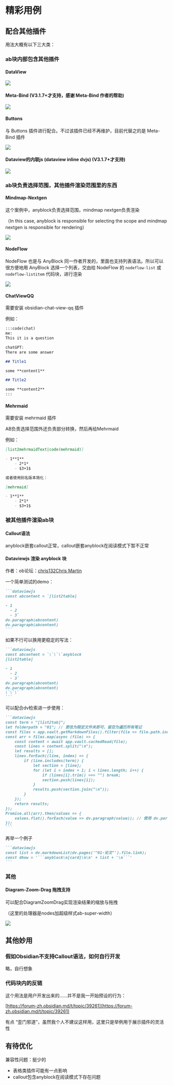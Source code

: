 # 精彩用例

## 配合其他插件

用法大概有以下三大类：

### ab块内部包含其他插件

#### DataView

![](assets/373963834-4a50d30a-9bbe-4345-9d11-18eeef4fc59e.png)

#### Meta-Bind (V3.1.7+才支持，感谢 Meta-Bind 作者的帮助)

![](assets/c6af2a73eee905f984c09a07ab57efc6.png)

#### Buttons

与 Buttons 插件进行配合。不过该插件已经不再维护，目前代替之的是 Meta-Bind 插件

![](assets/373899534-3294f4f0-d595-4d8c-be5b-38857be8507e.png)

#### Dataview的内联js (dataview inline dvjs) (V3.1.7+才支持)

![](assets/373980862-0b9f63ae-8a89-4b37-8142-5c9b70697576.png)

### ab块负责选择范围，其他插件渲染范围里的东西

#### Mindmap-Nextgen

这个案例中，anyblock负责选择范围，mindmap nextgen负责渲染  

（In this case, anyblock is responsible for selecting the scope and mindmap nextgen is responsible for rendering）

![](assets/373899845-c2be060e-0a52-4fa4-a55e-3c6e60354836.png)

#### NodeFlow

NodeFlow 也是与 AnyBlock 同一作者开发的，里面也支持列表语法。所以可以很方便地用 AnyBlock 选择一个列表，交由给 NodeFlow 的 `nodeflow-list` 或 `nodeflow-listitem` 代码块，进行渲染

![](assets/Pasted%20image%2020250112201743.png)

#### ChatViewQQ

需要安装 obsidian-chat-view-qq 插件

例如：

````md
:::code(chat)
me:
This it is a question

chatGPT:
There are some answer

## Title1

some **content1**

## Title2

some **content2**
:::
````

#### Mehrmaid

需要安装 mehrmaid 插件

AB负责选择范围外还负责部分转换，然后再给Mehrmaid

例如：

````md
[list2mehrmaidText|code(mehrmaid)]

- 1**1**
    - 2*1*
    - $3+1$

或者使用别名版本简化：

[mehrmaid]

- 1**1**
    - 2*1*
    - $3+1$
````

### 被其他插件渲染ab块

#### Callout语法

anyblock嵌套callout正常，callout嵌套anyblock在阅读模式下暂不正常

#### Dataviewjs 渲染 anyblock 块

作者：ob论坛：[chris132](https://forum-zh.obsidian.md/u/chris132)[Chris Martin](https://forum-zh.obsidian.md/u/chris132)

一个简单测试的demo：

````md
```dataviewjs
const abcontent = `[list2table]

- 1
  - 2
  - 3`
dv.paragraph(abcontent)
dv.paragraph(abcontent)
```
````

如果不行可以换用更稳定的写法：

````md
```dataviewjs
const abcontent = `\`\`\`anyblock
[list2table]

- 1
  - 2
  - 3`
dv.paragraph(abcontent)
dv.paragraph(abcontent)
\`\`\`
```
````

可以配合dv检索进一步使用：

````md
```dataviewjs
const term = "[list2tab]";
let folderpath = "01"; // 更改为限定文件夹即可，留空为遍历所有笔记
const files = app.vault.getMarkdownFiles().filter(file => file.path.includes(folderpath));
const arr = files.map(async (file) => {
    const content = await app.vault.cachedRead(file);
    const lines = content.split("\n");
    let results = [];
    lines.forEach((line, index) => {
        if (line.includes(term)) {
            let section = [line];
            for (let i = index + 1; i < lines.length; i++) {
                if (lines[i].trim() === "") break;
                section.push(lines[i]);
            }
            results.push(section.join("\n"));
        }
    });
    return results;
});
Promise.all(arr).then(values => {
    values.flat().forEach(value => dv.paragraph(value)); // 使用 dv.paragraph 输出原始文本
});
```
````

再举一个例子

````md
```dataviewjs
const list = dv.markdownList(dv.pages('"01-论文"').file.link);
const dhow = '```anyblock\n[card]\n\n' + list + '\n```'
```
````

### 其他

#### Diagram-Zoom-Drag 拖拽支持

可以配合DiagramZoomDrag实现渲染结果的缩放与拖拽

（这里的处理器是nodes加超级样式ab-super-width）

![](assets/373982690-ee4a9555-662e-41ca-bfd1-bcdeecece732.png)

## 其他妙用

### 假如Obsidian不支持Callout语法，如何自行开发

略，自行想象

### 代码块内的反链

这个用法是用户开发出来的……并不是我一开始预设的行为：

[https://forum-zh.obsidian.md/t/topic/39261](https://forum-zh.obsidian.md/t/topic/39261)

有点 “歪门邪道”，虽然我个人不建议这样用，这里只是举例用于展示插件的灵活性

## 有待优化

兼容性问题：挺少的

- 表格类插件可能有一点影响
- callout包含anyblock在阅读模式下存在问题




